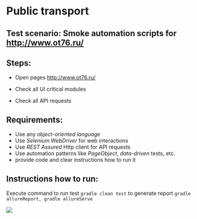 # Public transport

## Test scenario: Smoke automation scripts for http://www.ot76.ru/

## Steps:

- Open pages http://www.ot76.ru/

- Check all UI critical modules

- Check all API requests


## Requirements:
- Use any *object-oriented language*
- Use *Selenium WebDriver* for web interactions
- Use *REST Assured* Http client for API requests
- Use automation patterns like *PageObject*, *data-driven* tests, etc.
- provide code and clear instructions how to run it

## Instructions how to run:
Execute command 
to run test ```gradle clean test```
to generate report ```gradle allureReport, gradle allureServe```

![](https://a.radikal.ru/a30/1902/ca/3e7479798fca.png)

